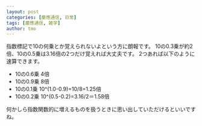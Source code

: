 ```yaml
---
layout: post
categories: [慶應通信, 日常]
tags: [慶應通信, 雑学]
author: tmo
---
```

指数標記で10の何乗とか覚えられないよという方に朗報です。
10の0.3乗が約2倍、10の0.5乗は3.16倍の2つだけ覚えれば大丈夫です。
2つあれば以下のように速算できます。

* 10の0.6乗 4倍
* 10の0.9乗 8倍
* 10の0.1乗 10^(1.0-0.9)=10/8=1.25倍
* 10の0.2乗 10^(0.5-0.2)=3.16/2＝1.58倍

何かしら指数関数的に増えるものを扱うときに思い出していただけるといいですね。
